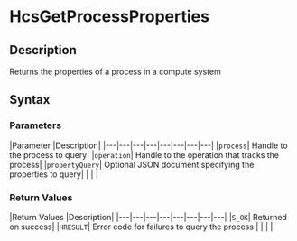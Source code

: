 # HcsGetProcessProperties

## Description
Returns the properties of a process in a compute system

## Syntax

### Parameters
|Parameter     |Description|
|---|---|---|---|---|---|---|---| 
|`process`| Handle to the process to query|
|`operation`| Handle to the operation that tracks the process|
|`propertyQuery`| Optional JSON document specifying the properties to query|
|    |    | 



### Return Values
|Return Values     |Description|
|---|---|---|---|---|---|---|---| 
|`S_OK`| Returned  on success|
|`HRESULT`| Error code for failures to query the process |
|    |    | 